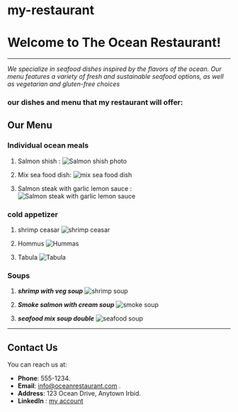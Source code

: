 # my-restaurant

 # Welcome to  **The Ocean** Restaurant!

 ---


*We specialize in seafood dishes inspired by the flavors of the ocean. Our menu features a variety of fresh and sustainable seafood options, as well as vegetarian and gluten-free choices*


### **our dishes and menu  that my restaurant will offer**: 



## **Our Menu**

### Individual ocean meals

1. Salmon shish :
 ![Salmon shish photo ](https://files.selecthealth.cloud/api/public/content/221545-Salmon_Kebabs_blog_lg.jpg)

2. Mix sea food dish: 
 ![mix sea food dish](https://images.eatsmarter.com/sites/default/files/styles/576x432/public/spanish-rice-with-mixed-seafood-511825.jpg)


3. Salmon steak with garlic lemon sauce :
 ![Salmon steak with garlic lemon sauce ](https://www.cookingclassy.com/wp-content/uploads/2017/02/skillet-seared-salmon-2.jpg)

### cold appetizer


1. shrimp ceasar 
![shrimp ceasar](https://food-fanatic-res.cloudinary.com/iu/s--KyLPhOK9--/t_xlarge_l/cs_srgb,f_auto,fl_strip_profile.lossy,q_auto:420/v1469114722/spicy-shrimp-caesar-photo.jpg)

2. Hommus 
![Hummas](https://cookingwithayeh.com/wp-content/uploads/2020/11/Best-Hummus-1-768x960.jpg)

3. Tabula 
![Tabula](https://media-cdn.tripadvisor.com/media/photo-s/07/46/f3/7e/tabula.jpg)


### Soups

1. ***shrimp with veg soup***
 ![shrimp soup](https://food.fnr.sndimg.com/content/dam/images/food/fullset/2019/12/24/0/FNM_010120-Hot-and-Sour-Shrimp-Noodle-Soup_s4x3.jpg.rend.hgtvcom.826.620.suffix/1577211995054.jpeg)

2. ***Smoke salmon with cream soup*** 
![smoke soup](https://assets.epicurious.com/photos/560d9aae7b55306961bf7949/1:1/w_1600,c_limit/240816_hires.jpg)

3. ***seafood mix soup double***
 ![seafood soup](https://soufflebombay.com/wp-content/uploads/2021/03/DSC_1209-1536x1024.jpg)

----
## Contact Us

You can reach us at:

- **Phone**: 555-1234.
- **Email**: info@oceanrestaurant.com .
- **Address**: 123 Ocean Drive, Anytown Irbid.
- **LinkedIn** : [my account](www.linkedin.com/profile)

